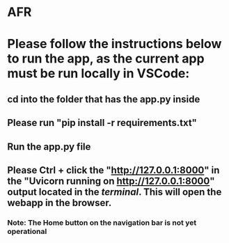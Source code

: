 # AFR
# Please follow the instructions below to run the app, as the current app must be run locally in VSCode:
## cd into the folder that has the app.py inside
## Please run "pip install -r requirements.txt"
## Run the app.py file
## Please Ctrl + click the "http://127.0.0.1:8000" in the "Uvicorn running on http://127.0.0.1:8000" output located in the *terminal*.  This will open the webapp in the browser.


### Note:  The Home button on the navigation bar is not yet operational

